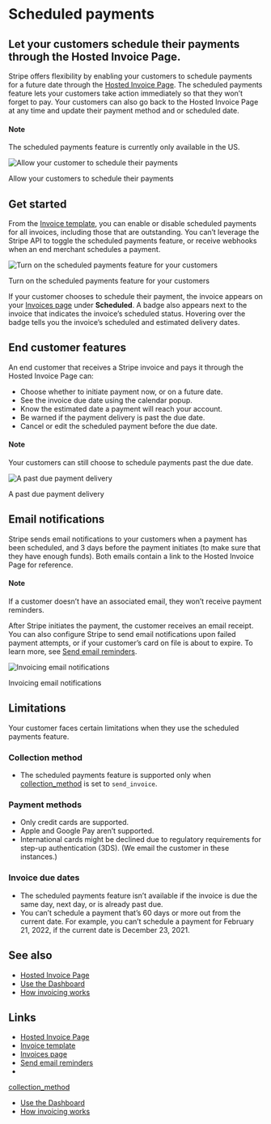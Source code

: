 # Scheduled payments

## Let your customers schedule their payments through the Hosted Invoice Page.

Stripe offers flexibility by enabling your customers to schedule payments for a
future date through the [Hosted Invoice
Page](https://docs.stripe.com/invoicing/hosted-invoice-page). The scheduled
payments feature lets your customers take action immediately so that they won’t
forget to pay. Your customers can also go back to the Hosted Invoice Page at any
time and update their payment method and or scheduled date.

#### Note

The scheduled payments feature is currently only available in the US.

![Allow your customer to schedule their
payments](https://b.stripecdn.com/docs-statics-srv/assets/hip-scheduled-payment-web-mobile.0729fa213232ddd1c6470c88d9ad661b.png)

Allow your customers to schedule their payments

## Get started

From the [Invoice
template](https://dashboard.stripe.com/settings/billing/invoice), you can enable
or disable scheduled payments for all invoices, including those that are
outstanding. You can’t leverage the Stripe API to toggle the scheduled payments
feature, or receive webhooks when an end merchant schedules a payment.

![Turn on the scheduled payments feature for your
customers](https://b.stripecdn.com/docs-statics-srv/assets/settings-scheduled-payments.313042ca8b7e49ee4fa08a0c3c50b8cf.png)

Turn on the scheduled payments feature for your customers

If your customer chooses to schedule their payment, the invoice appears on your
[Invoices page](https://dashboard.stripe.com/test/invoices) under **Scheduled**.
A badge also appears next to the invoice that indicates the invoice’s scheduled
status. Hovering over the badge tells you the invoice’s scheduled and estimated
delivery dates.

## End customer features

An end customer that receives a Stripe invoice and pays it through the Hosted
Invoice Page can:

- Choose whether to initiate payment now, or on a future date.
- See the invoice due date using the calendar popup.
- Know the estimated date a payment will reach your account.
- Be warned if the payment delivery is past the due date.
- Cancel or edit the scheduled payment before the due date.

#### Note

Your customers can still choose to schedule payments past the due date.

![A past due payment
delivery](https://b.stripecdn.com/docs-statics-srv/assets/hip-scheduled-payment-past-due.a868bc3e45e003425cf46cdf2711342b.png)

A past due payment delivery

## Email notifications

Stripe sends email notifications to your customers when a payment has been
scheduled, and 3 days before the payment initiates (to make sure that they have
enough funds). Both emails contain a link to the Hosted Invoice Page for
reference.

#### Note

If a customer doesn’t have an associated email, they won’t receive payment
reminders.

After Stripe initiates the payment, the customer receives an email receipt. You
can also configure Stripe to send email notifications upon failed payment
attempts, or if your customer’s card on file is about to expire. To learn more,
see [Send email reminders](https://docs.stripe.com/invoicing/send-email).

![Invoicing email
notifications](https://b.stripecdn.com/docs-statics-srv/assets/hip-scheduled-payment-reminder.69e7aefd8919ce80950bca3727ebfe46.png)

Invoicing email notifications

## Limitations

Your customer faces certain limitations when they use the scheduled payments
feature.

### Collection method

- The scheduled payments feature is supported only when
[collection_method](https://docs.stripe.com/api/invoices/object#invoice_object-collection_method)
is set to `send_invoice`.

### Payment methods

- Only credit cards are supported.
- Apple and Google Pay aren’t supported.
- International cards might be declined due to regulatory requirements for
step-up authentication (3DS). (We email the customer in these instances.)

### Invoice due dates

- The scheduled payments feature isn’t available if the invoice is due the same
day, next day, or is already past due.
- You can’t schedule a payment that’s 60 days or more out from the current date.
For example, you can’t schedule a payment for February 21, 2022, if the current
date is December 23, 2021.

## See also

- [Hosted Invoice Page](https://docs.stripe.com/invoicing/hosted-invoice-page)
- [Use the Dashboard](https://docs.stripe.com/invoicing/dashboard)
- [How invoicing works](https://docs.stripe.com/invoicing/overview)

## Links

- [Hosted Invoice Page](https://docs.stripe.com/invoicing/hosted-invoice-page)
- [Invoice template](https://dashboard.stripe.com/settings/billing/invoice)
- [Invoices page](https://dashboard.stripe.com/test/invoices)
- [Send email reminders](https://docs.stripe.com/invoicing/send-email)
-
[collection_method](https://docs.stripe.com/api/invoices/object#invoice_object-collection_method)
- [Use the Dashboard](https://docs.stripe.com/invoicing/dashboard)
- [How invoicing works](https://docs.stripe.com/invoicing/overview)